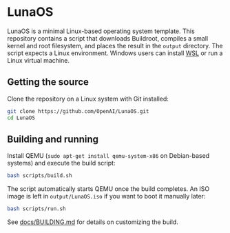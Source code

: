 # LunaOS

LunaOS is a minimal Linux-based operating system template. This repository
contains a script that downloads Buildroot, compiles a small kernel and root
filesystem, and places the result in the `output` directory. The script expects
a Linux environment. Windows users can install
[WSL](https://learn.microsoft.com/windows/wsl/) or run a Linux virtual machine.

## Getting the source
Clone the repository on a Linux system with Git installed:

```bash
git clone https://github.com/OpenAI/LunaOS.git
cd LunaOS
```


## Building and running
Install QEMU (`sudo apt-get install qemu-system-x86` on Debian-based systems)
and execute the build script:
```bash
bash scripts/build.sh
```

The script automatically starts QEMU once the build completes. An ISO image is
left in `output/LunaOS.iso` if you want to boot it manually later:
```bash
bash scripts/run.sh
```

See [docs/BUILDING.md](docs/BUILDING.md) for details on customizing the build.
